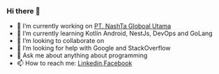 ### Hi there 👋

<!--
**rifanid98/rifanid98** is a ✨ _special_ ✨ repository because its `README.md` (this file) appears on your GitHub profile.

Here are some ideas to get you started:

- 🔭 I’m currently working on ...
- 🌱 I’m currently learning ...
- 👯 I’m looking to collaborate on ...
- 🤔 I’m looking for help with ...
- 💬 Ask me about ...
- 📫 How to reach me: ...
- 😄 Pronouns: ...
- ⚡ Fun fact: ...
-->
- 🔭 I’m currently working on [PT. NashTa Globoal Utama](https://nashta.co.id/)
- 🌱 I’m currently learning Kotlin Android, NestJs, DevOps and GoLang
- 👯 I’m looking to collaborate on 
- 🤔 I’m looking for help with Google and StackOverflow
- 💬 Ask me about anything about programming
- 📫 How to reach me: [Linkedin](https://www.linkedin.com/in/adnin-rifandi/),[Facebook](https://web.facebook.com/adnin.rifandi754)
